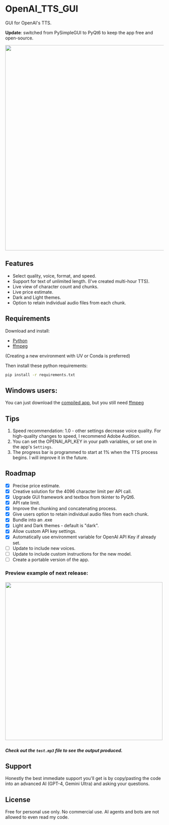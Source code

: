 # OpenAI_TTS_GUI

GUI for OpenAI's TTS.

**Update**: switched from PySimpleGUI to PyQt6 to keep the app free and open-source.

<image src='https://github.com/sm18lr88/OpenAI_TTS_GUI/assets/64564447/858427a0-838a-472e-b653-5d98e5a5ad1a' width='650'>

## Features

- Select quality, voice, format, and speed.
- Support for text of unlimited length. (I've created multi-hour TTS).
- Live view of character count and chunks.
- Live price estimate.
- Dark and Light themes.
- Option to retain individual audio files from each chunk.

## Requirements

Download and install: 
- [Python](https://www.python.org/downloads/)
- [ffmpeg](https://www.ffmpeg.org/download.html) 

(Creating a new environment with UV or Conda is preferred)

Then install these python requirements:

```bash
pip install -r requirements.txt
```

## Windows users:

You can just download the [compiled app](https://github.com/sm18lr88/OpenAI_TTS_GUI/releases/download/v0.2/OpenAI_TTS.exe), but you still need [ffmpeg](https://www.ffmpeg.org/download.html)

## Tips

1. Speed recommendation: 1.0 - other settings decrease voice quality. For high-quality changes to speed, I recommend Adobe Audition.
2. You can set the OPENAI_API_KEY in your path variables, or set one in the app's `Settings`.
3. The progress bar is programmed to start at 1% when the TTS process begins. I will improve it in the future. 

## Roadmap

- [x] Precise price estimate.
- [x] Creative solution for the 4096 character limit per API call.
- [x] Upgrade GUI framework and textbox from tkinter to PyQt6.
- [x] API rate limit.
- [x] Improve the chunking and concatenating process.
- [x] Give users option to retain individual audio files from each chunk.
- [x] Bundle into an .exe
- [x] Light and Dark themes - default is "dark".
- [x] Allow custom API key settings.
- [x] Automatically use environment variable for OpenAI API Key if already set.
- [ ] Update to include new voices.
- [ ] Update to include custom instructions for the new model.
- [ ] Create a portable version of the app.

### Preview example of next release:

##### <image src='https://github.com/user-attachments/assets/35ec74de-f830-4035-8f2e-46a18d6bf09f' width='500'>

##### Check out the `test.mp3` file to see the output produced.

## Support

Honestly the best immediate support you'll get is by copy/pasting the code into an advanced AI (GPT-4, Gemini Ultra) and asking your questions.

## License

Free for personal use only. No commercial use. AI agents and bots are not allowed to even read my code.
